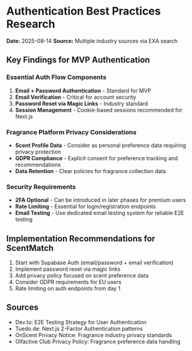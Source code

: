 # Authentication Best Practices Research
**Date:** 2025-08-14
**Source:** Multiple industry sources via EXA search

## Key Findings for MVP Authentication

### Essential Auth Flow Components
1. **Email + Password Authentication** - Standard for MVP
2. **Email Verification** - Critical for account security
3. **Password Reset via Magic Links** - Industry standard
4. **Session Management** - Cookie-based sessions recommended for Next.js

### Fragrance Platform Privacy Considerations
- **Scent Profile Data** - Consider as personal preference data requiring privacy protection
- **GDPR Compliance** - Explicit consent for preference tracking and recommendations
- **Data Retention** - Clear policies for fragrance collection data

### Security Requirements
- **2FA Optional** - Can be introduced in later phases for premium users
- **Rate Limiting** - Essential for login/registration endpoints
- **Email Testing** - Use dedicated email testing system for reliable E2E testing

## Implementation Recommendations for ScentMatch
1. Start with Supabase Auth (email/password + email verification)
2. Implement password reset via magic links
3. Add privacy policy focused on scent preference data
4. Consider GDPR requirements for EU users
5. Rate limiting on auth endpoints from day 1

## Sources
- Dev.to: E2E Testing Strategy for User Authentication
- Tuedo.de: Next.js 2-Factor Authentication patterns
- OnScent Privacy Notice: Fragrance industry privacy standards
- Olfactive Club Privacy Policy: Fragrance preference data handling